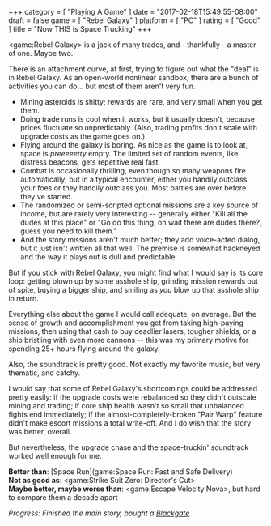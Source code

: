 +++
category = [ "Playing A Game" ]
date = "2017-02-18T15:49:55-08:00"
draft = false
game = [ "Rebel Galaxy" ]
platform = [ "PC" ]
rating = [ "Good" ]
title = "Now THIS is Space Trucking"
+++

<game:Rebel Galaxy> is a jack of many trades, and - thankfully - a master of one.  Maybe two.

There is an attachment curve, at first, trying to figure out what the "deal" is in Rebel Galaxy.  As an open-world nonlinear sandbox, there are a bunch of activities you can do... but most of them aren't very fun.

* Mining asteroids is shitty; rewards are rare, and very small when you get them.
* Doing trade runs is cool when it works, but it usually doesn't, because prices fluctuate so unpredictably.  (Also, trading profits don't scale with upgrade costs as the game goes on.)
* Flying around the galaxy is boring.  As nice as the game is to look at, space is <i>preeeeetty</i> empty.  The limited set of random events, like distress beacons, gets repetitive real fast.
* Combat is occasionally thrilling, even though so many weapons fire automatically; but in a typical encounter, either you handily outclass your foes or they handily outclass you.  Most battles are over before they've started.
* The randomized or semi-scripted optional missions are a key source of income, but are rarely very interesting -- generally either "Kill all the dudes at this place" or "Go do this thing, oh wait there are dudes there?, guess you need to kill them."
* And the story missions aren't much better; they add voice-acted dialog, but it just isn't written all that well.  The premise is somewhat hackneyed and the way it plays out is dull and predictable.

But if you stick with Rebel Galaxy, you might find what I would say is its core loop: getting blown up by some asshole ship, grinding mission rewards out of spite, buying a bigger ship, and smiling as <i>you</i> blow up that asshole ship in return.

Everything else about the game I would call adequate, on average.  But the sense of growth and accomplishment you get from taking high-paying missions, then using that cash to buy deadlier lasers, tougher shields, or a ship bristling with even more cannons -- this was my primary motive for spending 25+ hours flying around the galaxy.

Also, the soundtrack is pretty good.  Not exactly my favorite music, but very thematic, and catchy.

I would say that some of Rebel Galaxy's shortcomings could be addressed pretty easily: if the upgrade costs were rebalanced so they didn't outscale mining and trading; if core ship health wasn't so small that unbalanced fights end immediately; if the almost-completely-broken "Pair Warp" feature didn't make escort missions a total write-off.  And I do wish that the story was better, overall.

But nevertheless, the upgrade chase and the space-truckin' soundtrack worked well enough for me.

<b>Better than</b>: [Space Run](game:Space Run: Fast and Safe Delivery)  
<b>Not as good as</b>: <game:Strike Suit Zero: Director's Cut>  
<b>Maybe better, maybe worse than</b>: <game:Escape Velocity Nova>, but hard to compare them a decade apart

<i>Progress: Finished the main story, bought a <a href="http://rebelgalaxy.gamepedia.com/Ships/Blackgate">Blackgate</a></i>
